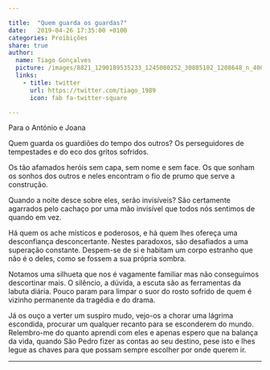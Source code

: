 ```yaml
---

title:  "Quem guarda os guardas?"
date:   2019-04-26 17:35:00 +0100
categories: Proibições
share: true
author:
  name: Tiago Gonçalves
  picture: /images/8821_1290189535233_1245080252_30885102_1208648_n_400x400.jpg
  links:
    - title: twitter
      url: https://twitter.com/tiago_1989
      icon: fab fa-twitter-square

---
```

Para o António e Joana


Quem guarda os guardiões do tempo dos outros? Os perseguidores de tempestades e do eco dos gritos sofridos.


Os tão afamados heróis sem capa, sem nome e sem face. Os que sonham os sonhos dos outros e neles encontram o fio de prumo que serve a construção.


Quando a noite desce sobre eles, serão invisíveis?
São certamente agarrados pelo cachaço por uma mão invisível que todos nós sentimos de quando em vez.


Há quem os ache místicos e poderosos, e há quem lhes ofereça uma desconfiança desconcertante.
Nestes paradoxos, são desafiados a uma superação constante. Despem-se de si e habitam um corpo estranho que não é o deles, como se fossem a sua própria sombra.


Notamos uma silhueta que nos é vagamente familiar mas não conseguimos descortinar mais.
O silêncio, a dúvida, a escuta  são as ferramentas da labuta diária.
Pouco param para limpar o suor do rosto sofrido de quem é vizinho permanente da tragédia e do drama.

Já os ouço a verter um suspiro mudo, vejo-os a chorar uma lágrima escondida, procurar um qualquer recanto para se esconderem do mundo.
Relembro-me do quanto aprendi com eles e apenas espero que na balança da vida, quando São Pedro fizer as contas ao seu destino, pese isto e lhes legue as chaves para que possam sempre escolher por onde querem ir.







---
